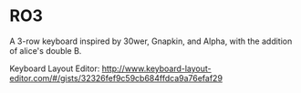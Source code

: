 # RO3
A 3-row keyboard inspired by 30wer, Gnapkin, and Alpha, with the addition of alice's double B.

Keyboard Layout Editor: http://www.keyboard-layout-editor.com/#/gists/32326fef9c59cb684ffdca9a76efaf29
